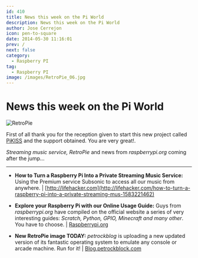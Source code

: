 ```yaml
---
id: 410
title: News this week on the Pi World
description: News this week on the Pi World
author: Jose Cerrejon
icon: pen-to-square
date: 2014-05-30 11:16:01
prev: /
next: false
category:
  - Raspberry PI
tag:
  - Raspberry PI
image: /images/RetroPie_06.jpg
---
```


# News this week on the Pi World

![RetroPie](/images/RetroPie_06.jpg)

First of all thank you for the reception given to start this new project called [PiKISS](/post.php?id=409) and the support obtained. You are very great!.

*Streaming music service, RetroPie* and news from *raspberrypi.org* coming after the jump...

- - -
* **How to Turn a Raspberry Pi Into a Private Streaming Music Service:** Using the Premium service Subsonic to access all our music from anywhere. | [http://lifehacker.com](http://lifehacker.com/how-to-turn-a-raspberry-pi-into-a-private-streaming-mus-1583221462)

* **Explore your Raspberry Pi with our Online Usage Guide:** Guys from *raspberrypi.org* have compiled on the official website a series of very interesting guides: *Scratch, Python, GPIO, Minecraft and many other*. You have to choose. | [Raspberrypi.org](http://www.raspberrypi.org/explore-your-raspberry-pi-with-our-usage-guide/)

* **New RetroPie image TODAY:** *petrockblog* is uploading a new updated version of its fantastic operating system to emulate any console or arcade machine. Run for it! | [Blog.petrockblock.com](http://blog.petrockblock.com/download/retropie-project-image/)